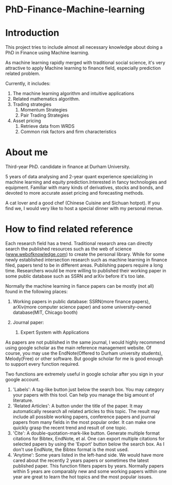 # PhD-Finance-Machine-learning

# Introduction
This project tries to include almost all necessary knowledge about doing a PhD in Finance using Machine learning. 

As machine learning rapidly merged with traditional social science, it's very attractive to apply Machine learning to finance field, especially prediction related problem.

Currently, it includes:
  1. The machine learning algorithm and intuitive applications
  1. Related mathematics algorithm. 
  1. Trading strategies
      1. Momentum Strategies
      1. Pair Trading Strategies
  1. Asset pricing 
      1. Retrieve data from WRDS
      1. Common risk factors and firm characteristics
 
# About me
 
Third-year PhD. candidate in finance at Durham University.
 
5 years of data analysing and 2-year quant experience specializing in machine learning and equity prediction.Interested in fancy technologies and equipment. Familiar with many kinds of derivatives, stocks and bonds, and devoted to more accurate asset pricing and forecasting methods. 
 
A cat lover and a good chef (Chinese Cuisine and Sichuan hotpot). If you find we, I would very like to host a special dinner with my personal menue.


# How to find related reference

Each research field has a trend. Traditional research area can directly search the published resources such as the web of science  (www.webofknowledge.com) to create the personal library. While for some newly established intersection research such as machine learning in finance filed,  papers tend to be in different areas. Publishing papers require a long time. Researchers would be more willing to published their working paper in some public database such as SSRN and arXiv before it's too late. 

Normally the machine learning in fiance papers can be mostly (not all) found in the following places:

1. Working papers in public database: SSRN(more finance papers), arXiv(more computer science paper) and some university-owned database(MIT, Chicago booth)

2. Journal paper:
    1. Expert System with Applications 
    

As papers are not published in the same journal, I would highly recommend using google scholar as the main reference management website. Of course, you may use the EndNote(Offered to Durham university students), Melody(Free) or other software. But google scholar for me is good enough to support every function required. 

Two functions are extremely useful in google scholar after you sign in your google account.
1. 'Labels': A tag-like button just below the search box. You may category your papers with this tool. Can help you manage the big amount of literature.
1. 'Related Articles': A button under the title of the paper. It may automatically research all related articles to this topic. The result may include all possible working papers, conference papers and journal papers from many fields in the most popular order. It can make one quickly grasp the recent trend and result of one topic.
1. 'Cite': A double-quotation-mark-like button. Generate multiple format citations for Bibtex, EndNote, et al. One can export multiple citations for selected papers by using the 'Export' button below the search box. As I don't use EndNote, the Bibtex format is the most used. 
1. 'Anytime': Some years listed in the left-hand side. We would have more cared about the recently 2 years papers or sometimes the latest published paper. This function filters papers by years. Normally papers within 5 years are comparably new and some working papers within one year are great to learn the hot topics and the most popular issues.

